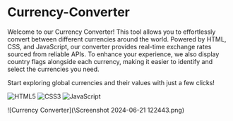 # Currency-Converter

Welcome to our Currency Converter! This tool allows you to effortlessly convert between different currencies around the world. Powered by HTML, CSS, and JavaScript, our converter provides real-time exchange rates sourced from reliable APIs. To enhance your experience, we also display country flags alongside each currency, making it easier to identify and select the currencies you need.

Start exploring global currencies and their values with just a few clicks!

![HTML5](https://img.shields.io/badge/-HTML5-E34F26?style=flat&logo=html5&logoColor=white)
![CSS3](https://img.shields.io/badge/-CSS3-1572B6?style=flat&logo=css3&logoColor=white)
![JavaScript](https://img.shields.io/badge/-JavaScript-F7DF1E?style=flat&logo=javascript&logoColor=black)


![Currency Converter](\Screenshot 2024-06-21 122443.png)

